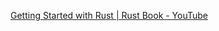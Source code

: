 [Getting Started with Rust | Rust Book - YouTube](https://www.youtube.com/watch?v=unRhxbFULII&list=PLinedj3B30sA_M0oxCRgFzPzEMX3CSfT5)

